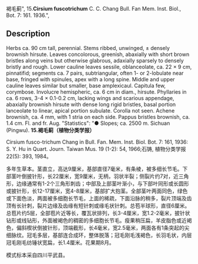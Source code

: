 褐毛蓟",
15.**Cirsium fuscotrichum** C. C. Chang Bull. Fan Mem. Inst. Biol., Bot. 7: 161. 1936.",

## Description
Herbs ca. 90 cm tall, perennial. Stems ribbed, unwinged, ± densely brownish hirsute. Leaves concolorous, greenish, abaxially with short brown bristles along veins but otherwise glabrous, adaxially sparsely to densely bristly and rough. Lower cauline leaves sessile, oblanceolate, ca. 22 × 9 cm, pinnatifid; segments ca. 7 pairs, subtriangular, often 1- or 2-lobulate near base, fringed with spinules, apex with a long spine. Middle and upper cauline leaves similar but smaller, base amplexicaul. Capitula few, corymbose. Involucre hemispheric, ca. 6 cm in diam., hirsute. Phyllaries in ca. 6 rows, 3-4 × 0.1-0.2 cm, lacking wings and scarious appendage, abaxially brownish hirsute with dense long rigid bristles, basal portion lanceolate to linear, apical portion subulate. Corolla not seen. Achene brownish, ca. 4 mm, with 1 stria on each side. Pappus bristles brownish, ca. 1.4 cm. Fl. and fr. Aug.
  "Statistics": "● Slopes; ca. 2500 m. Sichuan (Pingwu).
**15.褐毛蓟（植物分类学报）**

Cirsium fusco-trichum Chang in Bull. Fan. Mem. Inst. Biol. Bot. 7: 161, 1936: S. Y. Hu in Quart. Journ. Taiwan Mus. 19 (1-2): 54, 1966;石铸, 植物分类学报22(5): 393, 1984。

多年生草本。茎直立，高达9厘米，基部直径7毫米，有条棱，被多细长节毛。下部茎叶倒披针形，长22厘米，宽9厘米，无柄，羽状半裂；侧裂片约7对，近三角形，边缘通常有1-2个三角形刺齿；中部及上部茎叶渐小，与下部叶同形或长圆形或披针形，长12-17厘米，宽4-8厘米，基部扩大抱茎。全部茎叶两面同色，绿色或下面色淡，两面被多细胞长节毛，上面的稀疏，下面沿脉的稍多，裂片顶端及齿顶有长针刺，裂片边缘及齿缘有短针刺或缘毛状针刺。总苞半球形，直径6厘米。总苞片约5层，全部苞片近等长，覆瓦状排列，长3-4厘米，宽1.2-2毫米，披针状钻形或线钻形，外面被褐色的稠密的多细胞长节毛。瘦果稍压扁，羊皮脂色或近褐色，偏斜楔状倒披针形，顶端截形，长4毫米，宽2.5毫米，两面各有1条突起的尖细脉纹。冠毛多层，基部连合成环，整体脱落；冠毛刚毛浅褐色，长羽毛状，内层冠毛刚毛纺锤状宽扁，长1.4厘米。花果期8月。

模式标本采自四川平武县。

